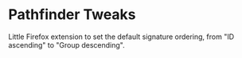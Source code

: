 # Pathfinder Tweaks 
Little Firefox extension to set the default signature ordering, from "ID ascending" to "Group descending".
